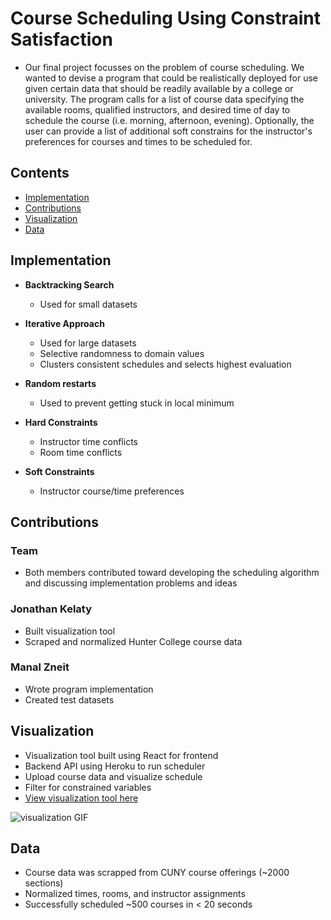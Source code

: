 # Course Scheduling Using Constraint Satisfaction

- Our final project focusses on the problem of course scheduling. We wanted to devise a program that could be realistically deployed for use given certain data that should be readily available by a college or university. The program calls for a list of course data specifying the available rooms, qualified instructors, and desired time of day to schedule the course (i.e. morning, afternoon, evening). Optionally, the user can provide a list of additional soft constrains for the instructor's preferences for courses and times to be scheduled for.

## Contents

- [Implementation](#implementation)
- [Contributions](#contributions)
- [Visualization](#visualization)
- [Data](#data)

## Implementation

- **Backtracking Search**
    - Used for small datasets

- **Iterative Approach**
    - Used for large datasets
    - Selective randomness to domain values
    - Clusters consistent schedules and selects highest evaluation

- **Random restarts**
    - Used to prevent getting stuck in local minimum

- **Hard Constraints**
    - Instructor time conflicts
    - Room time conflicts

- **Soft Constraints**
    - Instructor course/time preferences

## Contributions

### Team
- Both members contributed toward developing the scheduling algorithm and discussing implementation problems and ideas

### Jonathan Kelaty
- Built visualization tool
- Scraped and normalized Hunter College course data

### Manal Zneit
- Wrote program implementation
- Created test datasets

## Visualization
- Visualization tool built using React for frontend
- Backend API using Heroku to run scheduler
- Upload course data and visualize schedule
- Filter for constrained variables
- <a href="https://jkelaty.github.io/course-scheduling/" target="_blank">View visualization tool here</a>

![visualization GIF](https://raw.githubusercontent.com/jkelaty/course-scheduling/master/img/visualization.gif)

## Data
- Course data was scrapped from CUNY course offerings (~2000 sections)
- Normalized times, rooms, and instructor assignments
- Successfully scheduled ~500 courses in < 20 seconds

